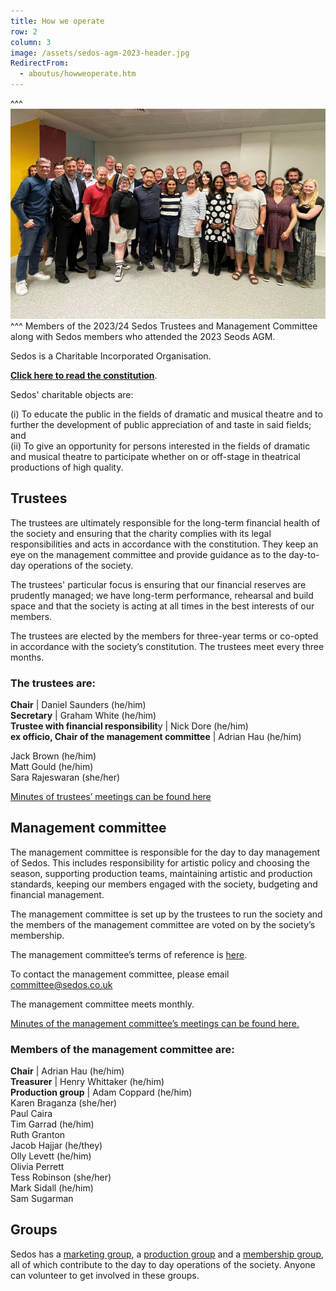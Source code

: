 ```yaml
---
title: How we operate
row: 2
column: 3
image: /assets/sedos-agm-2023-header.jpg
RedirectFrom:
  - aboutus/howweoperate.htm
---
```

^^^
![](/assets/sedos-agm-2023.jpg)
^^^ Members of the 2023/24 Sedos Trustees and Management Committee along with Sedos members who attended the 2023 Seods AGM.

Sedos is a Charitable Incorporated Organisation.

**[Click here to read the constitution](/assets/SedosConstitution.pdf)**.

Sedos' charitable objects are:

(i) To educate the public in the fields of dramatic and musical theatre and to further the development of public appreciation of and taste in said fields; and\
(ii) To give an opportunity for persons interested in the fields of dramatic and musical theatre to participate whether on or off-stage in theatrical productions of high quality.

## Trustees

The trustees are ultimately responsible for the long-term financial health of the society and ensuring that the charity complies with its legal responsibilities and acts in accordance with the constitution. They keep an eye on the management committee and provide guidance as to the day-to-day operations of the society.

The trustees' particular focus is ensuring that our financial reserves are prudently managed; we have long-term performance, rehearsal and build space and that the society is acting at all times in the best interests of our members.

The trustees are elected by the members for three-year terms or co-opted in accordance with the society’s constitution. The trustees meet every three months.

### The trustees are:

**Chair** | Daniel Saunders (he/him)\
**Secretary** | Graham White (he/him)\
**Trustee with financial responsibilit**y | Nick Dore (he/him)\
**ex officio, Chair of the management committee** | Adrian Hau (he/him)

Jack Brown (he/him)\
Matt Gould (he/him)\
Sara Rajeswaran (she/her)

[Minutes of trustees’ meetings can be found here](https://drive.google.com/drive/folders/13fa6XEho_8j5tAyxQX0wwuJ5HXOcRmjZ?usp=sharing)

## Management committee

The management committee is responsible for the day to day management of Sedos. This includes responsibility for artistic policy and choosing the season, supporting production teams, maintaining artistic and production standards, keeping our members engaged with the society, budgeting and financial management.

The management committee is set up by the trustees to run the society and the members of the management committee are voted on by the society’s membership.

The management committee’s terms of reference is [here](https://sedos.co.uk/assets/management-committee-terms-of-reference-2019.pdf).

To contact the management committee, please email [committee@sedos.co.uk](mailto:committee@sedos.co.uk)

The management committee meets monthly.

[Minutes of the management committee’s meetings can be found here.](https://drive.google.com/drive/folders/1cAe7KQ44n8LRwY99_qUxjfHZtoI7waGk?usp=sharing)

### Members of the management committee are:

**Chair** | Adrian Hau (he/him)\
**Treasurer** | Henry Whittaker (he/him)\
**Production group** | Adam Coppard (he/him)\
Karen Braganza (she/her)\
Paul Caira\
Tim Garrad (he/him) \
Ruth Granton \
Jacob Hajjar (he/they)\
Olly Levett (he/him)\
Olivia Perrett \
Tess Robinson (she/her)\
Mark Sidall (he/him)\
Sam Sugarman

## Groups

Sedos has a [marketing group](/groups/marketing), a [production group](/groups/production) and a [membership group](/groups/membership), all of which contribute to the day to day operations of the society. Anyone can volunteer to get involved in these groups.